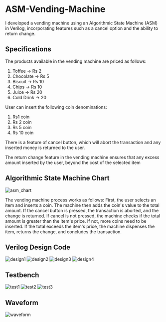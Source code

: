 # ASM-Vending-Machine
I developed a vending machine using an Algorithmic State Machine (ASM) in Verilog, incorporating features such as a cancel option and the ability to return change.

## Specifications

The products available in the vending machine are priced as follows:
1. Toffee -> Rs 2
2. Chocolate -> Rs 5
3. Biscuit -> Rs 10
4. Chips -> Rs 10
5. Juice -> Rs 20
6. Cold Drink -> 20

User can insert the following coin denominations:
1. Rs1 coin
2. Rs 2 coin
3. Rs 5 coin
4. Rs 10 coin

There is a feature of cancel button, which will abort the transaction and any inserted money is returned to the user.

The return change feature in the vending machine ensures that any excess amount inserted by the user, beyond the cost of the selected item

## Algorithmic State Machine Chart

![asm_chart](images/asm_chart.jpeg)

The vending machine process works as follows: 
First, the user selects an item and inserts a coin. 
The machine then adds the coin's value to the total amount. 
If the cancel button is pressed, the transaction is aborted, and the change is returned. 
If cancel is not pressed, the machine checks if the total amount is greater than the item's price.  If not, more coins need to be inserted. If the total exceeds the item's price, the machine dispenses the item, returns the change, and concludes the transaction.

## Verilog Design Code

![design1](ASM-Vending-Machine/images/design1.png)
![design2](images/design2.png)
![design3](images/design3.png)
![design4](images/design4.png)

## Testbench
![test1](images/test1.png)
![test2](images/test2.png)
![test3](images/test3.png)

## Waveform
![waveform](images/waveform.png)


